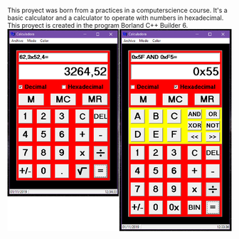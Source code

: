 This proyect was born from a practices in a computerscience course.
It's a basic calculator and a calculator to operate with numbers in hexadecimal.
This proyect is created in the program Borland C++ Builder 6.
![Screenshot](CalNorHex.PNG)
